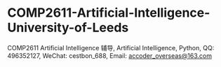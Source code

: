 # COMP2611-Artificial-Intelligence-University-of-Leeds
COMP2611 Artificial Intelligence 辅导, Artificial Intelligence, Python, QQ: 496352127, WeChat: cestbon_688, Email: accoder_overseas@163.com
